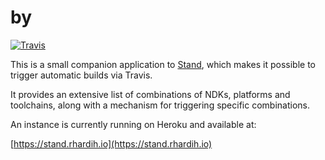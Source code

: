 # by

[![Travis](https://travis-ci.org/rhardih/stand.svg?branch=master)](https://travis-ci.org/rhardih/stand)

This is a small companion application to
[Stand](https://github.com/rhardih/stand), which makes it possible to trigger
automatic builds via Travis.

It provides an extensive list of combinations of NDKs, platforms and toolchains,
along with a mechanism for triggering specific combinations.

An instance is currently running on Heroku and available at:

[https://stand.rhardih.io](https://stand.rhardih.io)
